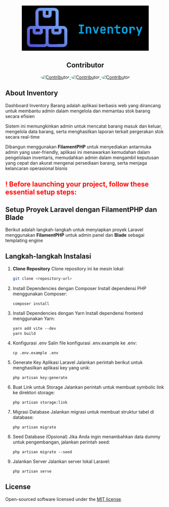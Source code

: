 <p align="center"><a href="https://laravel.com" target="_blank"><img src="image/inventku.png" width="400" alt="mYinventory"></a></p>

<h2 align="center">Contributor</h2>

<p align="center">
    <a href="https://github.com/NathanAbrahamSinaga" target="_blank">
        <img src="https://avatars.githubusercontent.com/u/123798742?v=4" alt="Contributor" width="75" height="75" style="border-radius: 50%;">
    </a>
    <a href="https://github.com/EKZETA" target="_blank">
        <img src="https://avatars.githubusercontent.com/u/153209619?v=4" alt="Contributor" width="75" height="75" style="border-radius: 50%;">
    </a>
    <a href="https://github.com/danangfir" target="_blank">
        <img src="https://avatars.githubusercontent.com/u/100404424?v=4" alt="Contributor" width="75" height="75" style="border-radius: 50%;">
    </a>
</p>

## About Inventory
Dashboard Inventory Barang adalah aplikasi berbasis web yang dirancang untuk membantu admin dalam mengelola dan memantau stok barang secara efisien

Sistem ini memungkinkan admin untuk mencatat barang masuk dan keluar, mengelola data barang, serta menghasilkan laporan terkait pergerakan stok secara real-time 

Dibangun menggunakan **FilamentPHP** untuk menyediakan antarmuka admin yang user-friendly, aplikasi ini menawarkan kemudahan dalam pengelolaan inventaris, memudahkan admin dalam mengambil keputusan yang cepat dan akurat mengenai persediaan barang, serta menjaga kelancaran operasional bisnis

## <font color="red"> ! Before launching your project, follow these essential setup steps:</font>

## Setup Proyek Laravel dengan FilamentPHP dan Blade

Berikut adalah langkah-langkah untuk menyiapkan proyek Laravel menggunakan **FilamentPHP** untuk admin panel dan **Blade** sebagai templating engine

## Langkah-langkah Instalasi

1. **Clone Repository**
   Clone repository ini ke mesin lokal:
   ```bash
   git clone <repository-url>
   ```

2. Install Dependencies dengan Composer Install dependensi PHP menggunakan Composer:
    ```
    composer install
    ```

3. Install Dependencies dengan Yarn Install dependensi frontend menggunakan Yarn:
    ```
    yarn add vite --dev
    yarn build
    ```

4. Konfigurasi .env Salin file konfigurasi .env.example ke .env:
    ```
    cp .env.example .env
    ```

5. Generate Key Aplikasi Laravel Jalankan perintah berikut untuk menghasilkan aplikasi key yang unik:
    ```
    php artisan key:generate
    ```

6. Buat Link untuk Storage Jalankan perintah untuk membuat symbolic link ke direktori storage:
    ```
    php artisan storage:link
    ```

7. Migrasi Database Jalankan migrasi untuk membuat struktur tabel di database:
    ```
    php artisan migrate
    ```

8. Seed Database (Opsional) Jika Anda ingin menambahkan data dummy untuk pengembangan, jalankan perintah seed:
    ```
    php artisan migrate --seed

    ```

9. Jalankan Server Jalankan server lokal Laravel:
    ```
    php artisan serve
    ```

## License

Open-sourced software licensed under the [MIT license](https://opensource.org/licenses/MIT).
